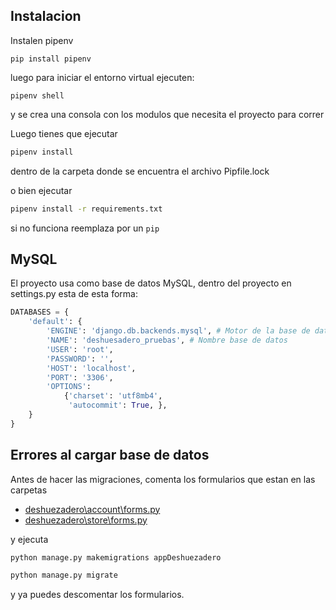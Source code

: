 ## Instalacion
Instalen pipenv
```
pip install pipenv
```

luego para iniciar el entorno virtual ejecuten:

```
pipenv shell
```

y se crea una consola con los modulos que necesita el proyecto para correr


Luego tienes que ejecutar
```sh
pipenv install
```
dentro de la carpeta donde se encuentra el archivo Pipfile.lock

o bien ejecutar
```sh
pipenv install -r requirements.txt
```

si no funciona reemplaza por un ``` pip ```

## MySQL

El proyecto usa como base de datos MySQL, dentro del proyecto en settings.py esta de esta forma:

```py
DATABASES = {
    'default': {
        'ENGINE': 'django.db.backends.mysql', # Motor de la base de datos
        'NAME': 'deshuesadero_pruebas', # Nombre base de datos
        'USER': 'root',
        'PASSWORD': '',
        'HOST': 'localhost',
        'PORT': '3306',
        'OPTIONS':
            {'charset': 'utf8mb4',
             'autocommit': True, },
    }
}
```

## Errores al cargar base de datos

Antes de hacer las migraciones, comenta los formularios que estan en las carpetas
- [deshuezadero\account\forms.py](https://github.com/fate-9x/deshuezadero/blob/master/deshuezadero/account/forms.py)
- [deshuezadero\store\forms.py](https://github.com/fate-9x/deshuezadero/blob/master/deshuezadero/store/forms.py)

y ejecuta 
```sh
python manage.py makemigrations appDeshuezadero
```
```sh
python manage.py migrate
```

y ya puedes descomentar los formularios.